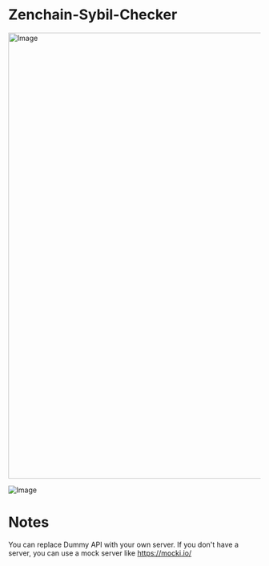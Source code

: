 # Zenchain-Sybil-Checker
<img width="1130" height="890" alt="Image" src="https://github.com/user-attachments/assets/303f6e1d-5d67-4efc-9913-dd4147339d1a" />

![Image](https://github.com/user-attachments/assets/3eaaf788-ef42-4356-88b7-69b0bd009ef5)




# Notes
You can replace Dummy API with your own server.
If you don't have a server, you can use a mock server like https://mocki.io/
